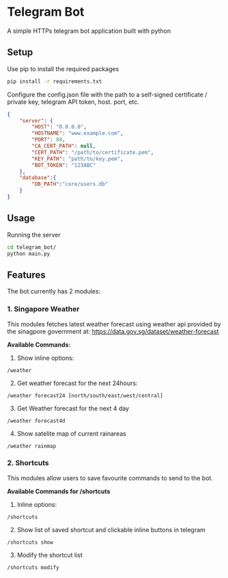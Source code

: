# Telegram Bot

A simple HTTPs telegram bot application built with python 

## Setup

Use pip to install the required packages
```bash
pip install -r requirements.txt
```

Configure the config.json file with the path to a self-signed certificate / private key, telegram API token, host. port, etc.

```json
{
    "server": {
        "HOST": "0.0.0.0",
        "HOSTNAME": "www.example.com",
        "PORT": 88,
        "CA_CERT_PATH": null,
        "CERT_PATH": "/path/to/certificate.pem",
        "KEY_PATH": "path/to/key.pem",
        "BOT_TOKEN": "123ABC"
    },
    "database":{
        "DB_PATH":"core/users.db"
    }
}
```

## Usage

Running the server

```bash
cd telegram_bot/
python main.py
```

## Features

The bot currently has 2 modules:

### 1. Singapore Weather

This modules fetches latest weather forecast using weather api provided by the sinagpore government at: https://data.gov.sg/dataset/weather-forecast

**Available Commands:**

1) Show inline options:
``` 
/weather
```
2) Get weather forecast for the next 24hours:
    
```
/weather forecast24 [north/south/east/west/central]
```
3) Get Weather forecast for the next 4 day
``` 
/weather forecast4d
```
4) Show satelite map of current rainareas
``` 
/weather rainmap
```
### 2. Shortcuts
This modules allow users to save favourite commands to send to the bot.

**Available Commands for /shortcuts**

1) Inline options:
```    
/shortcuts
```
2) Show list of saved shortcut and clickable inline buttons in telegram
``` 
/shortcuts show
```
3) Modify the shortcut list
``` 
/shortcuts modify
```


